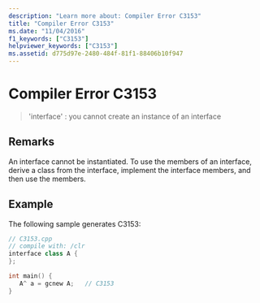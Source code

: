 ```yaml
---
description: "Learn more about: Compiler Error C3153"
title: "Compiler Error C3153"
ms.date: "11/04/2016"
f1_keywords: ["C3153"]
helpviewer_keywords: ["C3153"]
ms.assetid: d775d97e-2480-484f-81f1-88406b10f947
---
```

# Compiler Error C3153

> 'interface' : you cannot create an instance of an interface

## Remarks

An interface cannot be instantiated. To use the members of an interface, derive a class from the interface, implement the interface members, and then use the members.

## Example

The following sample generates C3153:

```cpp
// C3153.cpp
// compile with: /clr
interface class A {
};

int main() {
   A^ a = gcnew A;   // C3153
}
```
